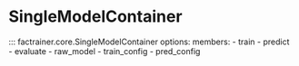 # SingleModelContainer

<!-- Workaround: Explicitly specifying members since the global options filter is not working as expected -->

::: factrainer.core.SingleModelContainer
    options:
        members: 
        - train 
        - predict 
        - evaluate
        - raw_model 
        - train_config 
        - pred_config 

